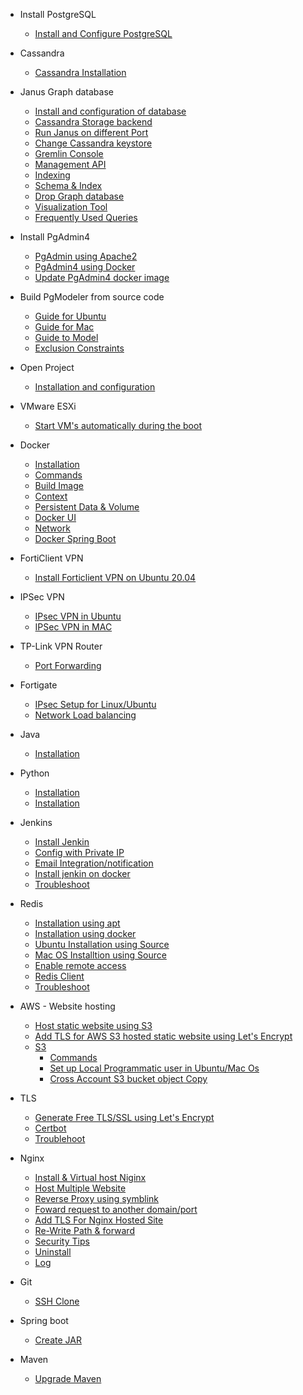 * Install PostgreSQL
   * [Install and Configure PostgreSQL](PostgreSQL/Install_PostgresQL_in_Ubuntu.md)

* Cassandra

   * [Cassandra Installation](Cassandra/Installation.md)

* Janus Graph database

   * [Install and configuration of database](JanusGraph/Installation.md)
   * [Cassandra Storage backend](JanusGraph/Cassandra%20Storage%20Backend.md)
   * [Run Janus on different Port](JanusGraph/Run%20Janus%20on%20different%20Port.md)
   * [Change Cassandra keystore](JanusGraph/Change%20Keystore.md)
   * [Gremlin Console](JanusGraph/Gremlin%20Console.md)
   * [Management API](JanusGraph/Management%20API.md)
   * [Indexing](JanusGraph/indexing.md)
   * [Schema & Index](JanusGraph/Schema%20Index.md)
   * [Drop Graph database](JanusGraph/Drop%20Database.md)
   * [Visualization Tool](JanusGraph/Visualization%20Tool.md)
   * [Frequently Used Queries](JanusGraph/Frequently%20Used%20Query.md)

* Install PgAdmin4
   * [PgAdmin using Apache2](pgadmin4/install_pgadmin4_using_apache*md)
   * [PgAdmin4 using Docker](pgadmin4/install_pgadmin4_using_docker.md)
   * [Update PgAdmin4 docker image](pgadmin4/update_pgadmin4_docker_image.md)

* Build PgModeler from source code
   * [Guide for Ubuntu](pgmodeler/build_pgmodeler_from_source_ubuntu.md)
   * [Guide for Mac](pgmodeler/build_pgmodeler_from_source_mac.md)
   * [Guide to Model](pgmodeler/Usage%20Guide.md)
   * [Exclusion Constraints](pgmodeler/Exclusion%20Constraints.md)

* Open Project

   * [Installation and configuration](openProject/installation.md)

* VMware ESXi

   * [Start VM's automatically during the boot](VMware%20ESXi/Start%20VM's%20automatically%20during%20the%20boot.md)

* Docker
   * [Installation](docker/installtion_configuration.md)
   * [Commands](docker/commands.md)
   * [Build Image](docker/build_image.md)
   * [Context](docker/context.md)
   * [Persistent Data & Volume](docker/persistent_data&volume.md)
   * [Docker UI](docker/docker_ui_Portainer.md)
   * [Network](docker/network.md)
   * [Docker Spring Boot](docker/spring-boot.md)

* FortiClient VPN
   * [Install Forticlient VPN on Ubuntu 20.04](Forticlient/Install_FortiClient_Ubuntu.md)
  

* IPSec VPN
   * [IPsec VPN in Ubuntu](IP%20Sec%20VPN/Ipsec%20VPN%20in%20Ubuntu.md)
   * [IPSec VPN in MAC](IP%20Sec%20VPN/VPN%20Connection%20without%20any%20client%20in%20MAC.md)

* TP-Link VPN Router
   * [Port Forwarding](Tp-Link%20VPN%20Router/Port%20Fowarding.md)

* Fortigate
   * [IPsec Setup for Linux/Ubuntu](Fortigate/IPsec%20for%20Ubuntu.md)
   * [Network Load balancing](Fortigate/Load%20balancer/Dual%20Intenet%20connection.md)

* Java
   * [Installation](Java/Installation.md)

* Python
   * [Installation](python/installation.md)
   * [Installation](python/virtualevn.adoc)

* Jenkins
   * [Install Jenkin](jenkin/installation.md)
   * [Config with Private IP](jenkin/config_with_private_ip.md)
   * [Email Integration/notification](jenkin/Email%20Integration.md)
   * [Install jenkin on docker](jenkin/jenkin_on_docker.md)
   * [Troubleshoot](jenkin/Troubleshoot.md)

* Redis
   * [Installation using apt](redis/install.md)
   * [Installation using docker](redis/docker.md)
   * [Ubuntu Installation using Source](redis/install_redis_in_ubuntu_from_source.md)
   * [Mac OS Installtion using Source](redis/install_redis_in_mac_from_source.md)
   * [Enable remote access](redis/redis_enable_remote_access.md)
   * [Redis Client](redis/redis-client.md)
   * [Troubleshoot](redis/troubleshoot.md)

* AWS - Website hosting
   * [Host static website using S3](aws/host_static_website_using_s*md)
   * [Add TLS for AWS S3 hosted static website using Let's Encrypt](aws/tls/create_cloud_front.md)
   * [S3](aws/S3)
      * [Commands](aws/S3/commands.md)
      * [Set up Local Programmatic user in Ubuntu/Mac Os](aws/S3/Set-up%20user%20in%20Ubuntu/Mac.md)
      * [Cross Account S3 bucket object Copy](aws/S3/Set-up%20user%20in%20Ubuntu/cross_account_S3_copy.md)

* TLS
   * [Generate Free TLS/SSL using Let's Encrypt](TLS/let's_encrypt.md)
   * [Certbot](TLS/certbot.md)
   * [Troublehoot](TLS/Troubleshoot.md)
   
* Nginx
   * [Install & Virtual host Niginx](Nginx/installation_in_Ubuntu.md)
   * [Host Multiple Website](Nginx/multiple_website.md)
   * [Reverse Proxy using symblink](Nginx/reverse_proxy_with_symblink.md)
   * [Foward request to another domain/port](Nginx/Forward%20request%20to%20another%20domain%20or%20port.md)
   * [Add TLS For Nginx Hosted Site](Nginx/Add_TLS_For_Nginx_Hosted_Site.md)
   * [Re-Write Path & forward](Nginx/rewrite%20Path.md)
   * [Security Tips](Nginx/Security_tips.md)
   * [Uninstall](Nginx/Uninstall.md)
   * [Log](Nginx/log.md)

* Git
   * [SSH Clone](git/ssh_git_clone.md)

* Spring boot

   * [Create JAR](spring-boot-jar/create_jar.md)
* Maven
   * [Upgrade Maven](maven/upgrade_maven.md)

